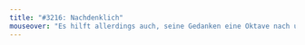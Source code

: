 ```yaml
---
title: "#3216: Nachdenklich"
mouseover: "Es hilft allerdings auch, seine Gedanken eine Oktave nach unten zu transponieren."
---
```


